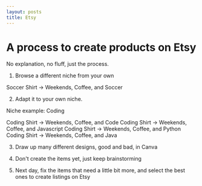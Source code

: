 ```yaml
---
layout: posts
title: Etsy
---
```


# A process to create products on Etsy

No explanation, no fluff, just the process. 

1. Browse a different niche from your own

Soccer Shirt -> Weekends, Coffee, and Soccer

2. Adapt it to your own niche. 

Niche example: Coding

Coding Shirt -> Weekends, Coffee, and Code
Coding Shirt -> Weekends, Coffee, and Javascript
Coding Shirt -> Weekends, Coffee, and Python
Coding Shirt -> Weekends, Coffee, and Java

3. Draw up many different designs, good and bad, in Canva

4. Don't create the items yet, just keep brainstorming

5. Next day, fix the items that need a little bit more, and select the best ones to create listings on Etsy


